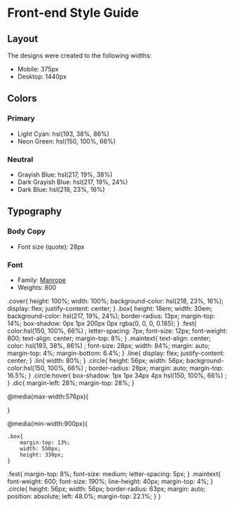 # Front-end Style Guide

## Layout

The designs were created to the following widths:

- Mobile: 375px
- Desktop: 1440px

## Colors

### Primary

- Light Cyan: hsl(193, 38%, 86%)
- Neon Green: hsl(150, 100%, 66%)

### Neutral

- Grayish Blue: hsl(217, 19%, 38%)
- Dark Grayish Blue: hsl(217, 19%, 24%)
- Dark Blue: hsl(218, 23%, 16%)

## Typography

### Body Copy

- Font size (quote): 28px

### Font

- Family: [Manrope](https://fonts.google.com/specimen/Manrope)
- Weights: 800


.cover{
    height: 100%;
    width: 100%;
    background-color:  hsl(218, 23%, 16%);
    display: flex;
    justify-content: center;
}
.box{
    height: 18em;
    width: 30em;
    background-color: hsl(217, 19%, 24%);
    border-radius: 13px;
    margin-top: 14%;
    box-shadow: 0px 1px 200px 0px rgba(0, 0, 0, 0.185);
}
.fest{
    color:hsl(150, 100%, 66%) ;
    letter-spacing: 7px;
    font-size: 12px;
    font-weight: 800;
    text-align: center;
    margin-top: 8%;
}
.maintext{
    text-align: center;
    color: hsl(193, 38%, 86%) ;
    font-size: 28px;
    width: 84%;
    margin: auto;
    margin-top: 4%;
    margin-bottom: 6.4%;
}
.line{
    display: flex;
    justify-content: center;
}
.lin{
    width: 80%;
}
.circle{
    height: 56px;
    width: 56px;
    background-color:hsl(150, 100%, 66%) ;
    border-radius: 28px;
    margin: auto;
    margin-top: 16.5%;
}
.circle:hover{
    box-shadow: 1px 1px 34px 4px hsl(150, 100%, 66%) ;
}
.dic{
    margin-left: 28%;
    margin-top: 28%;
}

@media(max-width:576px){
  
}





@media(min-width:900px){

    .box{
        margin-top: 13%;
        width: 550px;
        height: 330px;
    }
.fest{
    margin-top: 8%;
    font-size: medium;
    letter-spacing: 5px;
}
.maintext{
    font-weight: 600;
    font-size: 190%;
    line-height: 40px;
    margin-top: 4%;
}
.circle{
    height: 56px;
    width: 56px;
    border-radius: 63px;
    margin: auto;
    position: absolute;
    left: 48.0%;
    margin-top: 22.1%;
}
}


